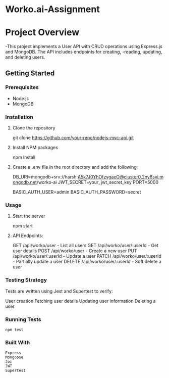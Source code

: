 # Worko.ai-Assignment
 
# Project Overview

-This project implements a User API with CRUD operations using Express.js and MongoDB. The API includes endpoints for creating, -reading, updating, and deleting users.

## Getting Started

### Prerequisites

- Node.js
- MongoDB

### Installation

1. Clone the repository
   
    git clone https://github.com/your-repo/nodejs-mvc-api.git

2. Install NPM packages

    npm install

3. Create a .env file in the root directory and add the following:

    DB_URI=mongodb+srv://harsh:A5k7J0YhOfzvgaeO@cluster0.2ny6svi.mongodb.net/worko-ai
    JWT_SECRET=your_jwt_secret_key
    PORT=5000

    BASIC_AUTH_USER=admin
    BASIC_AUTH_PASSWORD=secret


### Usage
1. Start the server

    npm start

2. API Endpoints:

    GET /api/worko/user - List all users
    GET /api/worko/user/:userId - Get user details
    POST /api/worko/user - Create a new user
    PUT /api/worko/user/:userId - Update a user
    PATCH /api/worko/user/:userId - Partially update a user
    DELETE /api/worko/user/:userId - Soft delete a user

### Testing Strategy
Tests are written using Jest and Supertest to verify:

User creation
Fetching user details
Updating user information
Deleting a user

### Running Tests

    npm test

### Built With
    Express
    Mongoose
    Joi
    JWT
    Supertest
